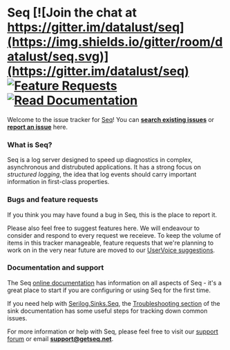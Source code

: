 # Seq [![Join the chat at https://gitter.im/datalust/seq](https://img.shields.io/gitter/room/datalust/seq.svg)](https://gitter.im/datalust/seq) [![Feature Requests](https://img.shields.io/badge/features-uservoice-orange.svg)](https://seq.uservoice.com) [![Read Documentation](https://img.shields.io/badge/docs-online-blue.svg)](http://docs.getseq.net)

Welcome to the issue tracker for [Seq](https://getseq.net)! You can **[search existing issues](https://github.com/datalust/seq-releases/issues)** or **[report an issue](https://github.com/datalust/seq-releases/issues/new)** here.

### What is Seq?

Seq is a log server designed to speed up diagnostics in complex, asynchronous and distrubuted applications. It has a strong focus on _structured logging_, the idea that log events should carry important information in first-class properties.

### Bugs and feature requests

If you think you may have found a bug in Seq, this is the place to report it.

Please also feel free to suggest features here. We will endeavour to consider and respond to every request we receieve. To keep the volume of items in this tracker manageable, feature requests that we're planning to work on in the very near future are moved to our [UserVoice suggestions](https://seq.uservoice.com).

### Documentation and support

The Seq [online documentation](http://docs.getseq.net) has information on all aspects of Seq - it's a great place to start if you are configuring or using Seq for the first time.

If you need help with [Serilog.Sinks.Seq](https://github.com/serilog/serilog-sinks-seq), the [Troubleshooting section](https://github.com/serilog/serilog-sinks-seq#troubleshooting) of the sink documentation has some useful steps for tracking down common issues.

For more information or help with Seq, please feel free to visit our [support forum](http://docs.getseq.net/discuss) or email **support@getseq.net**.
